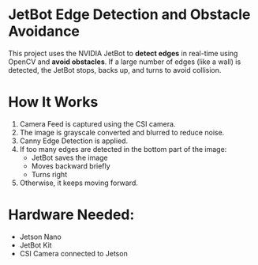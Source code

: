 # JetBot Edge Detection and Obstacle Avoidance 

This project uses the NVIDIA JetBot to **detect edges** in real-time using OpenCV and **avoid obstacles**. If a large number of edges (like a wall) is detected, the JetBot stops, backs up, and turns to avoid collision.

# How It Works

1. Camera Feed is captured using the CSI camera.
2. The image is grayscale converted and blurred to reduce noise.
3. Canny Edge Detection is applied.
4. If too many edges are detected in the bottom part of the image:
   - JetBot saves the image
   - Moves backward briefly
   - Turns right
5. Otherwise, it keeps moving forward.

# Hardware Needed:
- Jetson Nano
- JetBot Kit
- CSI Camera connected to Jetson

